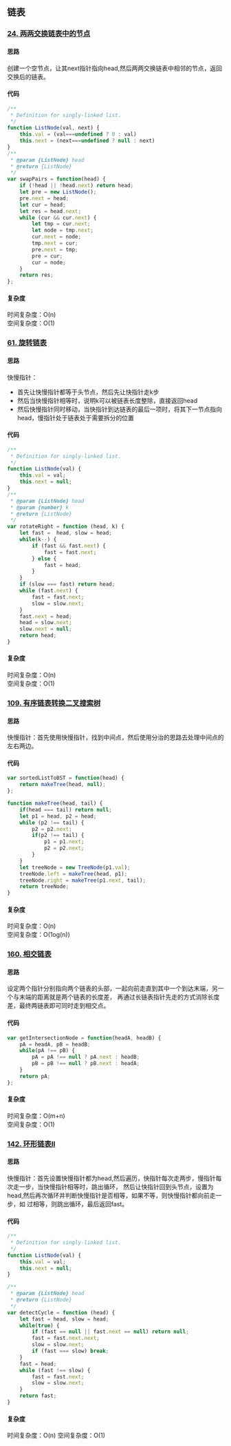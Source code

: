 ## 链表
### [24. 两两交换链表中的节点](https://leetcode-cn.com/problems/swap-nodes-in-pairs/)
#### 思路
创建一个空节点，让其next指针指向head,然后两两交换链表中相邻的节点，返回交换后的链表。
#### 代码
```js
/**
 * Definition for singly-linked list.
 */
function ListNode(val, next) {
    this.val = (val===undefined ? 0 : val)
    this.next = (next===undefined ? null : next)
}
/**
 * @param {ListNode} head
 * @return {ListNode}
 */
var swapPairs = function(head) {
    if (!head || !head.next) return head;
    let pre = new ListNode();
    pre.next = head;
    let cur = head;
    let res = head.next;
    while (cur && cur.next) {
        let tmp = cur.next;
        let node = tmp.next;
        cur.next = node;
        tmp.next = cur;
        pre.next = tmp;
        pre = cur;
        cur = node;
    }
    return res;
};
```
#### 复杂度
时间复杂度：O(n)<br/>
空间复杂度：O(1)
### [61. 旋转链表](https://leetcode-cn.com/problems/rotate-list/)
#### 思路
快慢指针：
* 首先让快慢指针都等于头节点，然后先让快指针走k步
* 然后当快慢指针相等时，说明k可以被链表长度整除，直接返回head
* 然后快慢指针同时移动，当快指针到达链表的最后一项时，将其下一节点指向head，慢指针处于链表处于需要拆分的位置
#### 代码
```js
/**
 * Definition for singly-linked list.
 */
function ListNode(val) {
    this.val = val;
    this.next = null;
}
/**
 * @param {ListNode} head
 * @param {number} k
 * @return {ListNode}
 */
var rotateRight = function (head, k) {
    let fast =  head, slow = head;
    while(k--) {
        if (fast && fast.next) {
            fast = fast.next;
        } else {
            fast = head;
        }
    }
    if (slow === fast) return head;
    while (fast.next) {
        fast = fast.next;
        slow = slow.next;
    }
    fast.next = head;
    head = slow.next;
    slow.next = null;
    return head;
}
```
#### 复杂度
时间复杂度：O(n)<br/>
空间复杂度：O(1)
### [109. 有序链表转换二叉搜索树](https://leetcode-cn.com/problems/convert-sorted-list-to-binary-search-tree/)
#### 思路
快慢指针：首先使用快慢指针，找到中间点，然后使用分治的思路去处理中间点的左右两边。
#### 代码
```js
var sortedListToBST = function(head) {
    return makeTree(head, null);
};

function makeTree(head, tail) {
    if(head === tail) return null;
    let p1 = head, p2 = head;
    while (p2 !== tail) {
        p2 = p2.next;
        if(p2 !== tail) {
            p1 = p1.next;
            p2 = p2.next;
        }
    }
    let treeNode = new TreeNode(p1.val);
    treeNode.left = makeTree(head, p1);
    treeNode.right = makeTree(p1.next, tail);
    return treeNode;
}
```
#### 复杂度
时间复杂度：O(n)<br/>
空间复杂度：O(1og(n))
### [160. 相交链表](https://leetcode-cn.com/problems/intersection-of-two-linked-lists/)
#### 思路
设定两个指针分别指向两个链表的头部，一起向前走直到其中一个到达末端，另一个与末端的距离就是两个链表的长度差，
再通过长链表指针先走的方式消除长度差，最终两链表即可同时走到相交点。
#### 代码
```js
var getIntersectionNode = function(headA, headB) {
    pA = headA, pB = headB;
    while(pA !== pB) {
        pA = pA !== null ? pA.next : headB;
        pB = pB !== null ? pB.next : headA;
    }
    return pA;
};
```
#### 复杂度
时间复杂度：O(m+n)<br/>
空间复杂度：O(1)
### [142. 环形链表II](https://leetcode-cn.com/problems/linked-list-cycle-ii/)
#### 思路
快慢指针：首先设置快慢指针都为head,然后遍历，快指针每次走两步，慢指针每次走一步，当快慢指针相等时，跳出循环，
然后让快指针回到头节点，设置为head,然后再次循环并判断快慢指针是否相等，如果不等，则快慢指针都向前走一步，如
过相等，则跳出循环，最后返回fast。
#### 代码
```js
/**
 * Definition for singly-linked list.
 */
function ListNode(val) {
    this.val = val;
    this.next = null;
}

/**
 * @param {ListNode} head
 * @return {ListNode}
 */
var detectCycle = function (head) {
    let fast = head, slow = head;
    while(true) {
        if (fast == null || fast.next == null) return null;
        fast = fast.next.next;
        slow = slow.next;
        if (fast === slow) break;
    }
    fast = head;
    while (fast !== slow) {
        fast = fast.next;
        slow = slow.next;
    }
    return fast;
}
```
#### 复杂度
时间复杂度：O(n)
空间复杂度：O(1)
